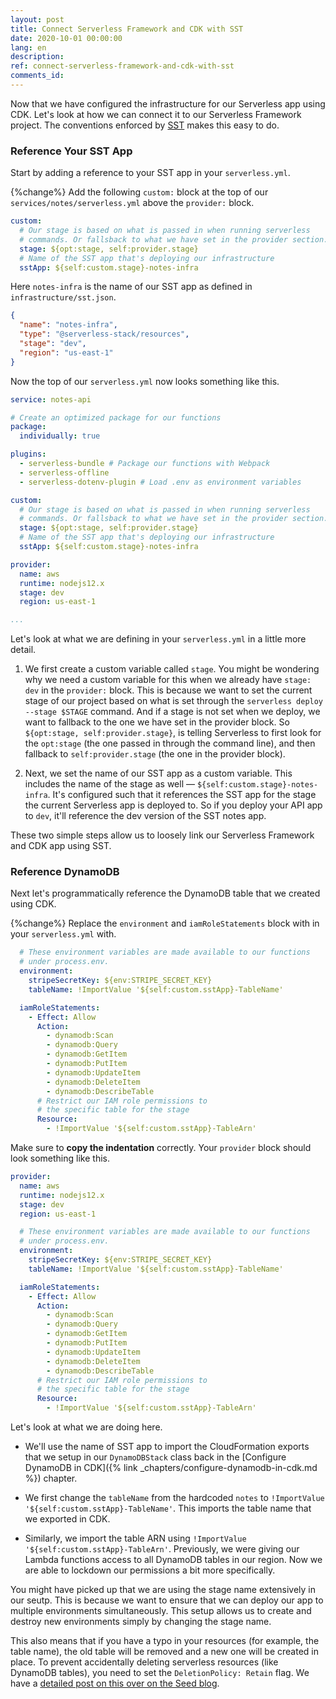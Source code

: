 ```yaml
---
layout: post
title: Connect Serverless Framework and CDK with SST
date: 2020-10-01 00:00:00
lang: en
description: 
ref: connect-serverless-framework-and-cdk-with-sst
comments_id: 
---
```


Now that we have configured the infrastructure for our Serverless app using CDK. Let's look at how we can connect it to our Serverless Framework project. The conventions enforced by [SST](https://github.com/serverless-stack/serverless-stack) makes this easy to do.

### Reference Your SST App

Start by adding a reference to your SST app in your `serverless.yml`.

{%change%} Add the following `custom:` block at the top of our `services/notes/serverless.yml` above the `provider:` block.

``` yml
custom:
  # Our stage is based on what is passed in when running serverless
  # commands. Or fallsback to what we have set in the provider section.
  stage: ${opt:stage, self:provider.stage}
  # Name of the SST app that's deploying our infrastructure
  sstApp: ${self:custom.stage}-notes-infra
```

Here `notes-infra` is the name of our SST app as defined in `infrastructure/sst.json`.

``` json
{
  "name": "notes-infra",
  "type": "@serverless-stack/resources",
  "stage": "dev",
  "region": "us-east-1"
}
```

Now the top of our `serverless.yml` now looks something like this.

``` yml
service: notes-api

# Create an optimized package for our functions
package:
  individually: true

plugins:
  - serverless-bundle # Package our functions with Webpack
  - serverless-offline
  - serverless-dotenv-plugin # Load .env as environment variables

custom:
  # Our stage is based on what is passed in when running serverless
  # commands. Or fallsback to what we have set in the provider section.
  stage: ${opt:stage, self:provider.stage}
  # Name of the SST app that's deploying our infrastructure
  sstApp: ${self:custom.stage}-notes-infra

provider:
  name: aws
  runtime: nodejs12.x
  stage: dev
  region: us-east-1

...
```

Let's look at what we are defining in your `serverless.yml` in a little more detail.

1. We first create a custom variable called `stage`. You might be wondering why we need a custom variable for this when we already have `stage: dev` in the `provider:` block. This is because we want to set the current stage of our project based on what is set through the `serverless deploy --stage $STAGE` command. And if a stage is not set when we deploy, we want to fallback to the one we have set in the provider block. So `${opt:stage, self:provider.stage}`, is telling Serverless to first look for the `opt:stage` (the one passed in through the command line), and then fallback to `self:provider.stage` (the one in the provider block).

2. Next, we set the name of our SST app as a custom variable. This includes the name of the stage as well — `${self:custom.stage}-notes-infra`. It's configured such that it references the SST app for the stage the current Serverless app is deployed to. So if you deploy your API app to `dev`, it'll reference the dev version of the SST notes app.

These two simple steps allow us to loosely link our Serverless Framework and CDK app using SST.

### Reference DynamoDB

Next let's programmatically reference the DynamoDB table that we created using CDK.

{%change%} Replace the `environment` and `iamRoleStatements` block with in your `serverless.yml` with.

``` yml
  # These environment variables are made available to our functions
  # under process.env.
  environment:
    stripeSecretKey: ${env:STRIPE_SECRET_KEY}
    tableName: !ImportValue '${self:custom.sstApp}-TableName'

  iamRoleStatements:
    - Effect: Allow
      Action:
        - dynamodb:Scan
        - dynamodb:Query
        - dynamodb:GetItem
        - dynamodb:PutItem
        - dynamodb:UpdateItem
        - dynamodb:DeleteItem
        - dynamodb:DescribeTable
      # Restrict our IAM role permissions to
      # the specific table for the stage
      Resource:
        - !ImportValue '${self:custom.sstApp}-TableArn'
```

Make sure to **copy the indentation** correctly. Your `provider` block should look something like this.

``` yml
provider:
  name: aws
  runtime: nodejs12.x
  stage: dev
  region: us-east-1

  # These environment variables are made available to our functions
  # under process.env.
  environment:
    stripeSecretKey: ${env:STRIPE_SECRET_KEY}
    tableName: !ImportValue '${self:custom.sstApp}-TableName'

  iamRoleStatements:
    - Effect: Allow
      Action:
        - dynamodb:Scan
        - dynamodb:Query
        - dynamodb:GetItem
        - dynamodb:PutItem
        - dynamodb:UpdateItem
        - dynamodb:DeleteItem
        - dynamodb:DescribeTable
      # Restrict our IAM role permissions to
      # the specific table for the stage
      Resource:
        - !ImportValue '${self:custom.sstApp}-TableArn'
```

Let's look at what we are doing here.

- We'll use the name of SST app to import the CloudFormation exports that we setup in our `DynamoDBStack` class back in the [Configure DynamoDB in CDK]({% link _chapters/configure-dynamodb-in-cdk.md %}) chapter.

- We first change the `tableName` from the hardcoded `notes` to `!ImportValue '${self:custom.sstApp}-TableName'`. This imports the table name that we exported in CDK.

- Similarly, we import the table ARN using `!ImportValue '${self:custom.sstApp}-TableArn'`. Previously, we were giving our Lambda functions access to all DynamoDB tables in our region. Now we are able to lockdown our permissions a bit more specifically.

You might have picked up that we are using the stage name extensively in our seutp. This is because we want to ensure that we can deploy our app to multiple environments simultaneously. This setup allows us to create and destroy new environments simply by changing the stage name.

This also means that if you have a typo in your resources (for example, the table name), the old table will be removed and a new one will be created in place. To prevent accidentally deleting serverless resources (like DynamoDB tables), you need to set the `DeletionPolicy: Retain` flag. We have a [detailed post on this over on the Seed blog](https://seed.run/blog/how-to-prevent-accidentally-deleting-serverless-resources).
